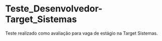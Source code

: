 # Teste_Desenvolvedor-Target_Sistemas
Teste realizado como avaliação para vaga de estágio na Target Sistemas.
